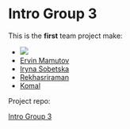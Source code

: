 # Intro Group 3

This is the **first** team project make:

- ![]([https://github.com/account](https://avatars.githubusercontent.com/u/72463361?v=4))
- [Ervin Mamutov](https://github.com/ervinMamutov)
- [Iryna Sobetska](https://github.com/IrynaSobetska)
- [Rekhasriraman](https://github.com/Rekhasriraman)
- [Komal](https://github.com/komal-89)

Project repo:

[Intro Group 3](https://github.com/BF-FrontEnd-class/workflows-group3-intro)




